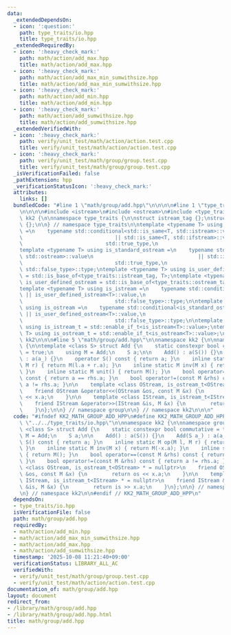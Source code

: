 ```yaml
---
data:
  _extendedDependsOn:
  - icon: ':question:'
    path: type_traits/io.hpp
    title: type_traits/io.hpp
  _extendedRequiredBy:
  - icon: ':heavy_check_mark:'
    path: math/action/add_max.hpp
    title: math/action/add_max.hpp
  - icon: ':heavy_check_mark:'
    path: math/action/add_max_min_sumwithsize.hpp
    title: math/action/add_max_min_sumwithsize.hpp
  - icon: ':heavy_check_mark:'
    path: math/action/add_min.hpp
    title: math/action/add_min.hpp
  - icon: ':heavy_check_mark:'
    path: math/action/add_sumwithsize.hpp
    title: math/action/add_sumwithsize.hpp
  _extendedVerifiedWith:
  - icon: ':heavy_check_mark:'
    path: verify/unit_test/math/action/action.test.cpp
    title: verify/unit_test/math/action/action.test.cpp
  - icon: ':heavy_check_mark:'
    path: verify/unit_test/math/group/group.test.cpp
    title: verify/unit_test/math/group/group.test.cpp
  _isVerificationFailed: false
  _pathExtension: hpp
  _verificationStatusIcon: ':heavy_check_mark:'
  attributes:
    links: []
  bundledCode: "#line 1 \"math/group/add.hpp\"\n\n\n\n#line 1 \"type_traits/io.hpp\"\
    \n\n\n\n#include <istream>\n#include <ostream>\n#include <type_traits>\n\nnamespace\
    \ kk2 {\n\nnamespace type_traits {\n\nstruct istream_tag {};\nstruct ostream_tag\
    \ {};\n\n} // namespace type_traits\n\ntemplate <typename T> using is_standard_istream\
    \ =\n    typename std::conditional<std::is_same<T, std::istream>::value\n    \
    \                              || std::is_same<T, std::ifstream>::value,\n   \
    \                           std::true_type,\n                              std::false_type>::type;\n\
    template <typename T> using is_standard_ostream =\n    typename std::conditional<std::is_same<T,\
    \ std::ostream>::value\n                                  || std::is_same<T, std::ofstream>::value,\n\
    \                              std::true_type,\n                             \
    \ std::false_type>::type;\ntemplate <typename T> using is_user_defined_istream\
    \ = std::is_base_of<type_traits::istream_tag, T>;\ntemplate <typename T> using\
    \ is_user_defined_ostream = std::is_base_of<type_traits::ostream_tag, T>;\n\n\
    template <typename T> using is_istream =\n    typename std::conditional<is_standard_istream<T>::value\
    \ || is_user_defined_istream<T>::value,\n                              std::true_type,\n\
    \                              std::false_type>::type;\n\ntemplate <typename T>\
    \ using is_ostream =\n    typename std::conditional<is_standard_ostream<T>::value\
    \ || is_user_defined_ostream<T>::value,\n                              std::true_type,\n\
    \                              std::false_type>::type;\n\ntemplate <typename T>\
    \ using is_istream_t = std::enable_if_t<is_istream<T>::value>;\ntemplate <typename\
    \ T> using is_ostream_t = std::enable_if_t<is_ostream<T>::value>;\n\n} // namespace\
    \ kk2\n\n\n#line 5 \"math/group/add.hpp\"\n\nnamespace kk2 {\n\nnamespace group\
    \ {\n\ntemplate <class S> struct Add {\n    static constexpr bool commutative\
    \ = true;\n    using M = Add;\n    S a;\n\n    Add() : a(S()) {}\n    Add(S a_)\
    \ : a(a_) {}\n    operator S() const { return a; }\n    inline static M op(M l,\
    \ M r) { return M(l.a + r.a); }\n    inline static M inv(M x) { return M(-x.a);\
    \ }\n    inline static M unit() { return M(); }\n    bool operator==(const M &rhs)\
    \ const { return a == rhs.a; }\n    bool operator!=(const M &rhs) const { return\
    \ a != rhs.a; }\n\n    template <class OStream, is_ostream_t<OStream> * = nullptr>\n\
    \    friend OStream &operator<<(OStream &os, const M &x) {\n        return os\
    \ << x.a;\n    }\n\n    template <class IStream, is_istream_t<IStream> * = nullptr>\n\
    \    friend IStream &operator>>(IStream &is, M &x) {\n        return is >> x.a;\n\
    \    }\n};\n\n} // namespace group\n\n} // namespace kk2\n\n\n"
  code: "#ifndef KK2_MATH_GROUP_ADD_HPP\n#define KK2_MATH_GROUP_ADD_HPP 1\n\n#include\
    \ \"../../type_traits/io.hpp\"\n\nnamespace kk2 {\n\nnamespace group {\n\ntemplate\
    \ <class S> struct Add {\n    static constexpr bool commutative = true;\n    using\
    \ M = Add;\n    S a;\n\n    Add() : a(S()) {}\n    Add(S a_) : a(a_) {}\n    operator\
    \ S() const { return a; }\n    inline static M op(M l, M r) { return M(l.a + r.a);\
    \ }\n    inline static M inv(M x) { return M(-x.a); }\n    inline static M unit()\
    \ { return M(); }\n    bool operator==(const M &rhs) const { return a == rhs.a;\
    \ }\n    bool operator!=(const M &rhs) const { return a != rhs.a; }\n\n    template\
    \ <class OStream, is_ostream_t<OStream> * = nullptr>\n    friend OStream &operator<<(OStream\
    \ &os, const M &x) {\n        return os << x.a;\n    }\n\n    template <class\
    \ IStream, is_istream_t<IStream> * = nullptr>\n    friend IStream &operator>>(IStream\
    \ &is, M &x) {\n        return is >> x.a;\n    }\n};\n\n} // namespace group\n\
    \n} // namespace kk2\n\n#endif // KK2_MATH_GROUP_ADD_HPP\n"
  dependsOn:
  - type_traits/io.hpp
  isVerificationFile: false
  path: math/group/add.hpp
  requiredBy:
  - math/action/add_min.hpp
  - math/action/add_max_min_sumwithsize.hpp
  - math/action/add_max.hpp
  - math/action/add_sumwithsize.hpp
  timestamp: '2025-10-08 11:21:40+09:00'
  verificationStatus: LIBRARY_ALL_AC
  verifiedWith:
  - verify/unit_test/math/group/group.test.cpp
  - verify/unit_test/math/action/action.test.cpp
documentation_of: math/group/add.hpp
layout: document
redirect_from:
- /library/math/group/add.hpp
- /library/math/group/add.hpp.html
title: math/group/add.hpp
---
```

